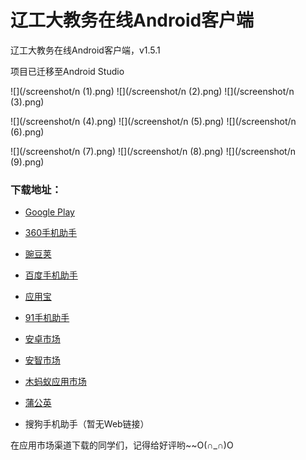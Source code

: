 # 辽工大教务在线Android客户端 #

辽工大教务在线Android客户端，v1.5.1

项目已迁移至Android Studio

![](/screenshot/n (1).png) ![](/screenshot/n (2).png) ![](/screenshot/n (3).png)

![](/screenshot/n (4).png) ![](/screenshot/n (5).png) ![](/screenshot/n (6).png)

![](/screenshot/n (7).png) ![](/screenshot/n (8).png) ![](/screenshot/n (9).png)

### 下载地址： ###

- [Google Play](https://play.google.com/store/apps/details?id=com.lntu.online)

- [360手机助手](http://zhushou.360.cn/detail/index/soft_id/1964733?recrefer=SE_D_%E8%BE%BD%E5%B7%A5%E5%A4%A7%E6%95%99%E5%8A%A1%E5%9C%A8%E7%BA%BF)

- [豌豆荚](http://www.wandoujia.com/apps/com.lntu.online)

- [百度手机助手](http://shouji.baidu.com/software/item?docid=7033610)

- [应用宝](http://android.myapp.com/myapp/detail.htm?apkName=com.lntu.online)

- [91手机助手](http://apk.91.com/Soft/Android/com.lntu.online-30.html)

- [安卓市场](http://static.sc.hiapk.com/appinfo/com.lntu.online)

- [安智市场](http://www.anzhi.com/soft_1863172.html)

- [木蚂蚁应用市场](http://www.mumayi.com/android-851065.html?1412616355)

- [蒲公英](http://www.pgyer.com/azjwzx)

- 搜狗手机助手（暂无Web链接）

在应用市场渠道下载的同学们，记得给好评哟~~O(∩_∩)O